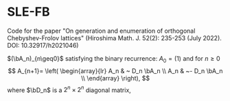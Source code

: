# SLE-FB
Code for the paper "On generation and enumeration of orthogonal Chebyshev-Frolov lattices"
(Hiroshima Math. J. 52(2): 235-253 (July 2022). DOI: 10.32917/h2021046)

$(\bA_n)_{n\geq0}$ satisfying 
the binary recurrence: $A_0=(1)$ and for $n\geq0$
$$
A_{n+1}=
\left(
\begin{array}{lr}
A_n & ~ D_n \bA_n \\ 
A_n & ~- D_n \bA_n   \\ 
\end{array}
\right),
$$
where $\bD_n$ is a $2^n\times 2^n$ diagonal matrix, 




